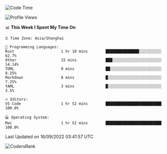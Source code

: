 <!--START_SECTION:waka-->
![Code Time](http://img.shields.io/badge/Code%20Time-1%2C678%20hrs%2015%20mins-blue)

![Profile Views](http://img.shields.io/badge/Profile%20Views-21-blue)

📊 **This Week I Spent My Time On** 

```text
⌚︎ Time Zone: Asia/Shanghai

💬 Programming Languages: 
Rust                     1 hr 10 mins        ███████████████░░░░░░░░░░   62.7% 
Other                    15 mins             ███░░░░░░░░░░░░░░░░░░░░░░   14.14% 
TOML                     9 mins              ██░░░░░░░░░░░░░░░░░░░░░░░   8.25% 
Markdown                 8 mins              █░░░░░░░░░░░░░░░░░░░░░░░░   7.25% 
YAML                     3 mins              █░░░░░░░░░░░░░░░░░░░░░░░░   3.5%

🔥 Editors: 
VS Code                  1 hr 52 mins        █████████████████████████   100.0%

💻 Operating System: 
Mac                      1 hr 52 mins        █████████████████████████   100.0%

```


 Last Updated on 16/09/2022 03:41:57 UTC
<!--END_SECTION:waka-->

![CodersRank](https://cr-skills-chart-widget.azurewebsites.net/api/api?username=BugenZhao&padding=16&tooltip=true&branding=false&sort-by-score=true&skills=Rust%2C%20Swift%2C%20C%2C%20TypeScript%2C%20Java%2C%20Go%2C%20Dart%2C%20C%2B%2B%2C%20Python%2C%20Assembly%2C%20Shell%2C%20Kotlin)
